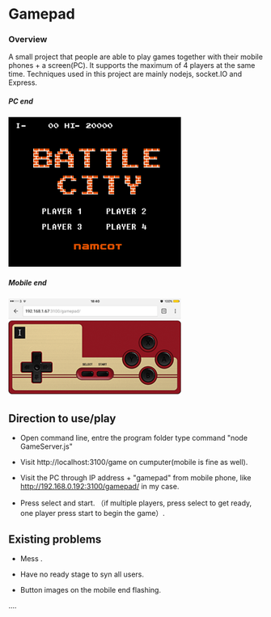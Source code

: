 # Gamepad

### Overview

A small project that people are able to play games together with their mobile phones + a screen(PC). It supports the maximum of 4 players at the same time. Techniques used in this project are mainly nodejs, socket.IO and Express.


##### PC end
![Play .gif animation](readme_img/Play.gif)

##### Mobile end
<img src="readme_img/gamepad.png" width="341">

## Direction to use/play

- Open command line, entre the program folder type command "node GameServer.js"

- Visit http://localhost:3100/game on cumputer(mobile is fine as well).

- Visit the PC through IP address + "gamepad" from mobile phone, like http://192.168.0.192:3100/gamepad/ in my case.

- Press select and start. （if multiple players, press select to get ready, one player press start to begin the game）.


## Existing problems

- Mess  .

- Have no ready stage to syn all users.

- Button images on the mobile end flashing.

....
